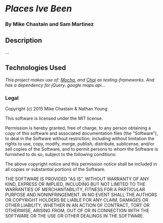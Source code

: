# _Places Ive Been_

### By Mike Chastain and Sam Martinez

## Description
...

## Technologies Used
_This project makes use of: [Mocha](https://mochajs.org/), and [Chai](http://chaijs.com/) as testing-frameworks. And has a dependency for jQuery. google maps api..._

### Legal
Copyright (c) 2015 Mike Chastain & Nathan Young

This software is licensed under the MIT license.

Permission is hereby granted, free of charge, to any person obtaining a copy of this software and associated documentation files (the "Software"), to deal in the Software without restriction, including without limitation the rights to use, copy, modify, merge, publish, distribute, sublicense, and/or sell copies of the Software, and to permit persons to whom the Software is furnished to do so, subject to the following conditions:

The above copyright notice and this permission notice shall be included in all copies or substantial portions of the Software.

THE SOFTWARE IS PROVIDED "AS IS", WITHOUT WARRANTY OF ANY KIND, EXPRESS OR IMPLIED, INCLUDING BUT NOT LIMITED TO THE WARRANTIES OF MERCHANTABILITY, FITNESS FOR A PARTICULAR PURPOSE AND NONINFRINGEMENT. IN NO EVENT SHALL THE AUTHORS OR COPYRIGHT HOLDERS BE LIABLE FOR ANY CLAIM, DAMAGES OR OTHER LIABILITY, WHETHER IN AN ACTION OF CONTRACT, TORT OR OTHERWISE, ARISING FROM, OUT OF OR IN CONNECTION WITH THE SOFTWARE OR THE USE OR OTHER DEALINGS IN THE SOFTWARE.
